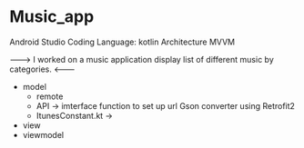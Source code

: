 # Music_app
Android Studio 
Coding Language: kotlin
Architecture MVVM

---> I worked on a music application display list of different music by categories. <---


- model 
  - remote
   - API -> imterface function to set up url Gson converter using Retrofit2
   - ItunesConstant.kt -> 
- view
- viewmodel
